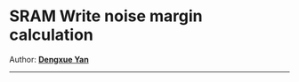 # SRAM Write noise margin calculation
Author: **[Dengxue Yan](https://sites.google.com/site/ydengxue/)**
****
